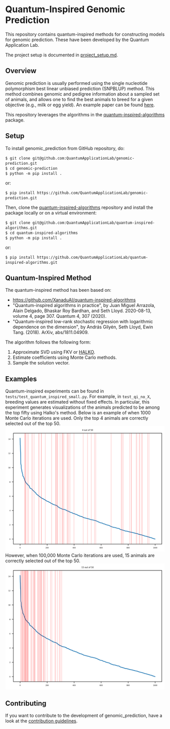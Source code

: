 # Quantum-Inspired Genomic Prediction

This repository contains quantum-inspired methods for constructing models for genomic prediction. These have been developed by the Quantum Application Lab.

The project setup is documented in [project_setup.md](project_setup.md).

## Overview
Genomic prediction is usually performed using the single nucleotide polymorphism best linear unbiased prediction (SNPBLUP) method. This method combines genomic and pedigree information about a sampled set of animals, and allows one to find the best animals to breed for a given objective (e.g., milk or egg yield). An example paper can be found [here](https://pure.tudelft.nl/ws/portalfiles/portal/89307446/s12711_021_00626_1.pdf). 

This repository leverages the algorithms in the [quantum-inspired-algorithms](https://github.com/QuantumApplicationLab/quantum-inspired-algorithms) package.

## Setup

To install genomic_prediction from GitHub repository, do:

```shell
$ git clone git@github.com:QuantumApplicationLab/genomic-prediction.git
$ cd genomic-prediction
$ python -m pip install .
```
or: 
```shell
$ pip install https://github.com/QuantumApplicationLab/genomic-prediction.git
```

Then, clone the [quantum-inspired-algorithms](https://github.com/QuantumApplicationLab/quantum-inspired-algorithms) repository and install the package locally or on a virtual environment:

```shell
$ git clone git@github.com:QuantumApplicationLab/quantum-inspired-algorithms.git
$ cd quantum-inspired-algorithms
$ python -m pip install .
```
or:
```shell
$ pip install https://github.com/QuantumApplicationLab/quantum-inspired-algorithms.git
```

## Quantum-Inspired Method

The quantum-inspired method has been based on:
- https://github.com/XanaduAI/quantum-inspired-algorithms
- "Quantum-inspired algorithms in practice", by Juan Miguel Arrazola, Alain Delgado, Bhaskar Roy Bardhan, and Seth Lloyd. 2020-08-13, volume 4, page 307. Quantum 4, 307 (2020).
- "Quantum-inspired low-rank stochastic regression with logarithmic dependence on the dimension", by András Gilyén, Seth Lloyd, Ewin Tang. (2018). ArXiv, abs/1811.04909.

The algorithm follows the following form:
1. Approximate SVD using FKV or [HALKO](https://arxiv.org/pdf/0909.4061).
2. Estimate coefficients using Monte Carlo methods.
3. Sample the solution vector.

## Examples

Quantum-inspired experiments can be found in `tests/test_quantum_inspired_small.py`. For example, in `test_qi_no_X`, breeding values are estimated without fixed effects.
In particular, this experiment generates visualizations of the animals predicted to be among the top fifty using Halko's method. Below is an example of when 1000 Monte Carlo iterations are used. Only the top 4 animals are correctly selected out of the top 50.
![1000](docs/figures/test_qi_no_X_1000_matches.png)
However, when 100,000 Monte Carlo iterations are used, 15 animals are correctly selected out of the top 50. 
![100000](docs/figures/test_qi_no_X_100000_matches.png)

## Contributing

If you want to contribute to the development of genomic_prediction,
have a look at the [contribution guidelines](CONTRIBUTING.md).
